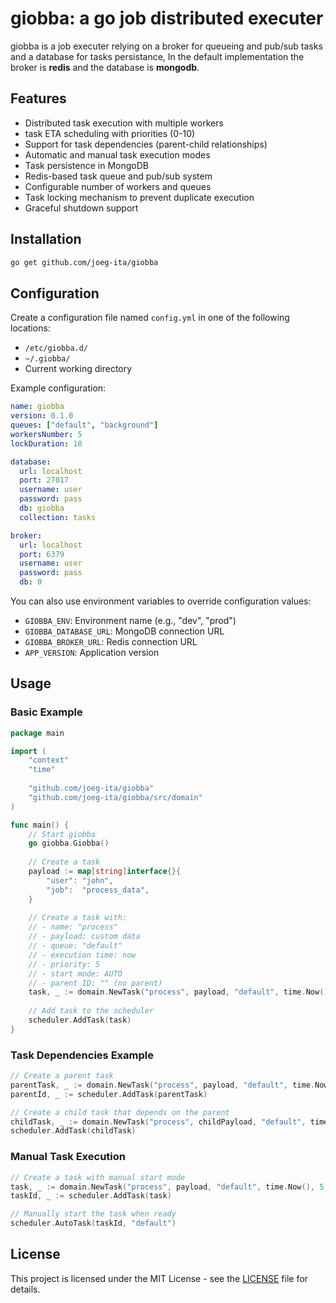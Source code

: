 # giobba: a go job distributed executer

giobba is a job executer relying on a broker for queueing and pub/sub tasks and a database for tasks persistance,
In the default implementation the broker is **redis** and the database is **mongodb**.

## Features

- Distributed task execution with multiple workers
- task ETA scheduling with priorities (0-10)
- Support for task dependencies (parent-child relationships)
- Automatic and manual task execution modes
- Task persistence in MongoDB
- Redis-based task queue and pub/sub system
- Configurable number of workers and queues
- Task locking mechanism to prevent duplicate execution
- Graceful shutdown support

## Installation

```bash
go get github.com/joeg-ita/giobba
```

## Configuration

Create a configuration file named `config.yml` in one of the following locations:
- `/etc/giobba.d/`
- `~/.giobba/`
- Current working directory

Example configuration:

```yaml
name: giobba
version: 0.1.0
queues: ["default", "background"]
workersNumber: 5
lockDuration: 10

database:
  url: localhost
  port: 27017
  username: user
  password: pass
  db: giobba
  collection: tasks

broker:
  url: localhost
  port: 6379
  username: user
  password: pass
  db: 0
```

You can also use environment variables to override configuration values:
- `GIOBBA_ENV`: Environment name (e.g., "dev", "prod")
- `GIOBBA_DATABASE_URL`: MongoDB connection URL
- `GIOBBA_BROKER_URL`: Redis connection URL
- `APP_VERSION`: Application version

## Usage

### Basic Example

```go
package main

import (
    "context"
    "time"
    
    "github.com/joeg-ita/giobba"
    "github.com/joeg-ita/giobba/src/domain"
)

func main() {
    // Start giobba
    go giobba.Giobba()
    
    // Create a task
    payload := map[string]interface{}{
        "user": "john",
        "job":  "process_data",
    }
    
    // Create a task with:
    // - name: "process"
    // - payload: custom data
    // - queue: "default"
    // - execution time: now
    // - priority: 5
    // - start mode: AUTO
    // - parent ID: "" (no parent)
    task, _ := domain.NewTask("process", payload, "default", time.Now(), 5, domain.AUTO, "")
    
    // Add task to the scheduler
    scheduler.AddTask(task)
}
```

### Task Dependencies Example

```go
// Create a parent task
parentTask, _ := domain.NewTask("process", payload, "default", time.Now(), 5, domain.AUTO, "")
parentId, _ := scheduler.AddTask(parentTask)

// Create a child task that depends on the parent
childTask, _ := domain.NewTask("process", childPayload, "default", time.Now(), 5, domain.AUTO, parentId)
scheduler.AddTask(childTask)
```

### Manual Task Execution

```go
// Create a task with manual start mode
task, _ := domain.NewTask("process", payload, "default", time.Now(), 5, domain.MANUAL, "")
taskId, _ := scheduler.AddTask(task)

// Manually start the task when ready
scheduler.AutoTask(taskId, "default")
```

## License

This project is licensed under the MIT License - see the [LICENSE](LICENSE) file for details.



